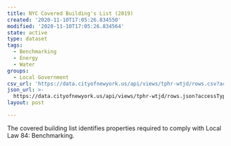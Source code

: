 ```yaml
---
title: NYC Covered Building's List (2019)
created: '2020-11-10T17:05:26.834550'
modified: '2020-11-10T17:05:26.834564'
state: active
type: dataset
tags:
  - Benchmarking
  - Energy
  - Water
groups:
  - Local Government
csv_url: 'https://data.cityofnewyork.us/api/views/tphr-wtjd/rows.csv?accessType=DOWNLOAD'
json_url: >-
  https://data.cityofnewyork.us/api/views/tphr-wtjd/rows.json?accessType=DOWNLOAD
layout: post

---
```

The covered building list identifies properties required to comply with Local Law 84: Benchmarking.
